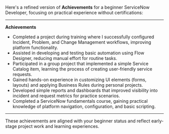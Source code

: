 Here's a refined version of **Achievements** for a beginner ServiceNow Developer, focusing on practical experience without certifications:

---

**Achievements**

- Completed a project during training where I successfully configured Incident, Problem, and Change Management workflows, improving platform functionality.
- Assisted in developing and testing basic automation using Flow Designer, reducing manual effort for routine tasks.
- Participated in a group project that implemented a simple Service Catalog item, learning the process of creating user-friendly service requests.
- Gained hands-on experience in customizing UI elements (forms, layouts) and applying Business Rules during personal projects.
- Developed simple reports and dashboards that improved visibility into incident and request metrics for practice scenarios.
- Completed a ServiceNow fundamentals course, gaining practical knowledge of platform navigation, configuration, and basic scripting.

---

These achievements are aligned with your beginner status and reflect early-stage project work and learning experiences.
